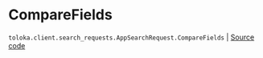 # CompareFields
`toloka.client.search_requests.AppSearchRequest.CompareFields` | [Source code](https://github.com/Toloka/toloka-kit/blob/v1.2.1/src/client/search_requests.py#L1045)

